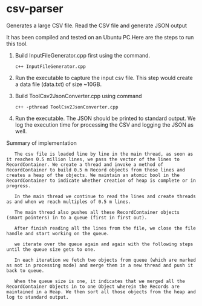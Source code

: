 # csv-parser
Generates a large CSV file. Read the CSV file and generate JSON output


It has been compiled and tested on an Ubuntu PC.Here are the steps to run this tool.

1. Build InputFileGenerator.cpp first using the command.

       c++ InputFileGenerator.cpp
       
2. Run the executable to capture the input csv file. This step would create a data file (data.txt) of size ~10GB.

3. Build ToolCsv2JsonConverter.cpp using command

       c++ -pthread ToolCsv2JsonConverter.cpp

4. Run the executable. The JSON should be printed to standard output. We log the execution time for processing the CSV and logging the JSON as well.





Summary of implementation

       The csv file is loaded line by line in the main thread, as soon as it reaches 0.5 million lines, we pass the vector of the lines to RecordContainer. We create a thread and invoke a method of RecordContainer to build 0.5 m Record objects from those lines and creates a heap of the objects. We maintain an atomic bool in the RecordContainer to indicate whether creation of heap is complete or in progress.
       
       In the main thread we continue to read the lines and create threads as and when we reach multiples of 0.5 m lines.
       
       The main thread also pushes all these RecordContainer objects (smart pointers) in to a queue (first in first out). 
       
       After finish reading all the lines from the file, we close the file handle and start working on the queue.
       
       we iterate over the queue again and again with the following steps until the queue size gets to one.
       
       In each iteration we fetch two objects from queue (which are marked as not in processing mode) and merge them in a new thread and push it back to queue.
       
       When the queue size is one, it indicates that we merged all the RecordContainer Objects in to one Object wherein the Records are maintained in a Heap. We then sort all those objects from the heap and log to standard output.

